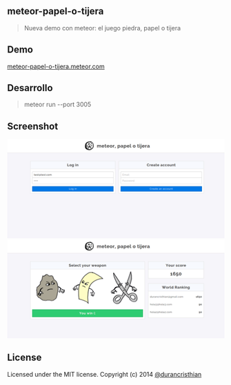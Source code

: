 meteor-papel-o-tijera
----------

> Nueva demo con meteor: el juego piedra, papel o tijera

Demo
----------
[meteor-papel-o-tijera.meteor.com](http://meteor-papel-o-tijera.meteor.com/)

Desarrollo
----------
> meteor run --port 3005

Screenshot
----------
![meteor-papel-o-tijera](https://raw.githubusercontent.com/durancristhian/meteor-papel-o-tijera/master/screenshots/website-1.png)
![meteor-papel-o-tijera](https://raw.githubusercontent.com/durancristhian/meteor-papel-o-tijera/master/screenshots/website-2.png)

License
----------
Licensed under the MIT license.
Copyright (c) 2014 [@durancristhian](https://twitter.com/DuranCristhian)